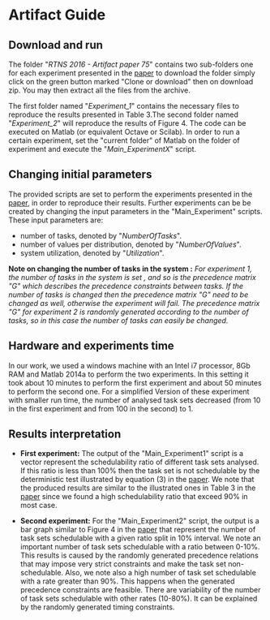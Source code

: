 # Artifact Guide

Download and run
-------------
The folder "_RTNS 2016 - Artifact paper 75_" contains two sub-folders one for each experiment presented in the [paper](https://github.com/SlimBenAmor/depndentProbTask-RTNS2016/blob/master/rtns2016.pdf) to download the folder simply click on the green button marked "Clone or download" then on download zip. You may then extract all the files from the archive.

The first folder named "*Experiment_1*" contains the necessary files to reproduce the results presented in Table 3.The second folder named "*Experiment_2*" will reproduce the results of Figure 4. The code can be executed on Matlab (or equivalent Octave or Scilab). In order to run a certain experiment, set the "current folder" of Matlab on the folder of experiment and execute the "*Main_ExperimentX*" script.

Changing initial parameters 
-------------
The provided scripts are set to perform the experiments presented in the [paper](https://github.com/SlimBenAmor/depndentProbTask-RTNS2016/blob/master/rtns2016.pdf), in order to reproduce their results. 
Further experiments can be be created by changing the input parameters in the "Main_Experiment" scripts.
These input parameters are: 
- number of tasks, denoted by "_NumberOfTasks_".
- number of values per distribution, denoted by "_NumberOfValues_".
- system utilization, denoted by "_Utilization_".

**Note on changing the number of tasks in the system :** _For experiment 1, the number of tasks in the system is set
, and so is the precedence matrix "G" which describes the precedence constraints between tasks.
If the number of tasks is changed then the precedence matrix "G" need to be changed as well, otherwise the experiment will fail. 
The precedence matrix "G" for experiment 2 is randomly generated according to the number of tasks, so in this case the number of tasks can easily be changed._

Hardware and experiments time 
-------------------------------
In our work, we used a windows machine with an Intel i7 processor, 8Gb RAM and Matlab 2014a to perform the two experiments. In this setting
it took about 10 minutes to perform the first experiment and about 50 minutes to perform the second one.
For a simplified Version of these experiment with smaller run time, the number of analysed task sets decreased 
(from 10 in the first experiment and from 100 in the second) to 1.

Results interpretation
-------------------------------

- **First experiment:** The output of the "Main_Experiment1" script is a vector represent the 
schedulability ratio of different task sets analysed. If this ratio is less than 
100% then the task set is not schedulable by the deterministic test illustrated by 
equation (3) in the [paper](https://github.com/SlimBenAmor/depndentProbTask-RTNS2016/blob/master/rtns2016.pdf). We note that the produced results are similar to the 
illustrated ones in Table 3 in the [paper](https://github.com/SlimBenAmor/depndentProbTask-RTNS2016/blob/master/rtns2016.pdf) since we found a high schedulability ratio that exceed
90% in most case.

- **Second experiment:** For the "Main_Experiment2" script, the output is a bar graph similar to 
Figure 4 in the [paper](https://github.com/SlimBenAmor/depndentProbTask-RTNS2016/blob/master/rtns2016.pdf) that represent the number of task sets schedulable with a given 
ratio split in 10% interval. We note an important number of task sets schedulable 
with a ratio between 0-10%. This results is caused by the randomly generated precedence relations
that may impose very strict constraints and make the task set non-schedulable.
Also, we note also a high number of task set schedulable with a rate greater than 90%. This 
happens when the generated precedence constraints are feasible.
There are variability of the number of task sets schedulable with other rates (10-80%). It
can be explained by the randomly generated timing constraints.
